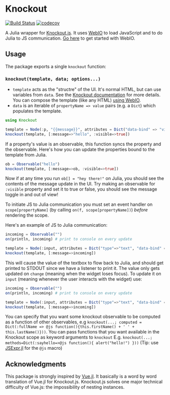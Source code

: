 # Knockout
[![Build Status](https://travis-ci.org/JuliaGizmos/Knockout.jl.svg?branch=master)](https://travis-ci.org/JuliaGizmos/Knockout.jl)  [![codecov](https://codecov.io/gh/JuliaGizmos/Knockout.jl/branch/master/graph/badge.svg)](https://codecov.io/gh/JuliaGizmos/Knockout.jl)

A Julia wrapper for [Knockout.js](http://knockoutjs.com/). It uses [WebIO](https://github.com/JuliaGizmos/WebIO.jl) to load JavaScript and to do Julia to JS communication. [Go here](https://github.com/JuliaGizmos/WebIO.jl/blob/master/README.md) to get started with WebIO.

## Usage

The package exports a single `knockout` function:

### `knockout(template, data; options...)`


- `template` acts as the "structre" of the UI. It's normal HTML, but can use variables from `data`. See the [Knockout documentation](http://knockoutjs.com/documentation/introduction.html) for more details. You can compose the template (like any HTML) [using WebIO](https://github.com/JuliaGizmos/WebIO.jl#composing-content).
- `data` is an iterable of `propertyName => value` pairs (e.g. a `Dict`) which populates the template.

```julia
using Knockout

template = Node(:p, "{{message}}", attributes = Dict("data-bind" => "visible : visible"))
knockout(template, [:message=>"hello", :visible=>true])
```

If a property's value is an observable, this function syncs the property and the observable. Here's how you can update the properties bound to the template from Julia.

```julia
ob = Observable("hello")
knockout(template, [:message=>ob, :visible=>true])
```
Now if at any time you run `ob[] = "hey there!"` on Julia, you should see the contents of the message update in the UI. Try making an observable for `:visible` property and set it to true or false, you should see the message toggle in and out of view!

To initiate JS to Julia communication you must set an event handler on `scope[propertyName]` (by calling `on(f, scope[propertyName])`)  _before_ rendering the scope.

Here's an example of JS to Julia communication:

```julia
incoming = Observable("")
on(println, incoming) # print to console on every update

template = Node(:input, attributes = Dict("type"=>"text", "data-bind" => "value : message"))()
knockout(template, [:message=>incoming])
```

This will cause the value of the textbox to flow back to Julia, and should get printed to STDOUT since we have a listener to print it. The value only gets updated on `change` (meaning when the widget loses focus). To update it on `input` (meaning whenever the user interacts with the widget) use:

```julia
incoming = Observable("")
on(println, incoming) # print to console on every update

template = Node(:input, attributes = Dict("type"=>"text", "data-bind" => "value : message, valueUpdate : 'input'"))()
knockout(template, [:message=>incoming])
```

You can specify that you want some knockout observable to be computed as a function of other observables,
e.g `knockout(...; computed = Dict(:fullName => @js function(){this.firstName() + ' ' + this.lastName()}))`.
You can pass functions that you want available in the Knockout scope as keyword arguments to
`knockout` E.g. `knockout(...; methods=Dict(:sayhello=>@js function(){ alert("hello!") }))` (Tip: use [JSExpr.jl](https://github.com/JuliaGizmos/JSExpr.jl) for the `@js` macro)

## Acknowledgments

This package is strongly inspired by [Vue.jl](https://github.com/JuliaGizmos/Vue.jl). It basically is a word by word translation of Vue.jl for Knockout.js. Knockout.js solves one major technical difficulty of Vue.js: the impossibility of nesting instances.
